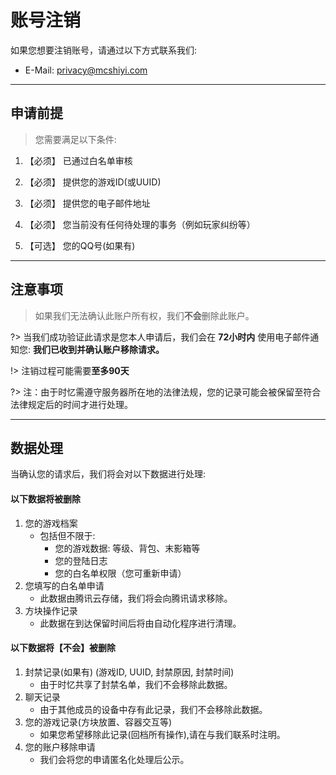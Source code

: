 # 账号注销

如果您想要注销账号，请通过以下方式联系我们:

- E-Mail: [privacy@mcshiyi.com](mailto:privacy@mcshiyi.com)  

-----

## 申请前提

> 您需要满足以下条件:

1. 【必须】 已通过白名单审核

2. 【必须】 提供您的游戏ID(或UUID)

3. 【必须】 提供您的电子邮件地址

4. 【必须】 您当前没有任何待处理的事务（例如玩家纠纷等）

4. 【可选】 您的QQ号(如果有)

-----

## 注意事项

> 如果我们无法确认此账户所有权，我们**不会**删除此账户。  

?> 当我们成功验证此请求是您本人申请后，我们会在 **72小时内** 使用电子邮件通知您: **我们已收到并确认账户移除请求。**

!> 注销过程可能需要**至多90天**

?> 注：由于时忆需遵守服务器所在地的法律法规，您的记录可能会被保留至符合法律规定后的时间才进行处理。

-----

## 数据处理

当确认您的请求后，我们将会对以下数据进行处理:

#### 以下数据将被删除
1. 您的游戏档案
    - 包括但不限于:
        - 您的游戏数据: 等级、背包、末影箱等
        - 您的登陆日志
        - 您的白名单权限（您可重新申请）
2. 您填写的白名单申请
    - 此数据由腾讯云存储，我们将会向腾讯请求移除。
3. 方块操作记录
    - 此数据在到达保留时间后将由自动化程序进行清理。


#### 以下数据将【不会】被删除
1. 封禁记录(如果有) (游戏ID, UUID, 封禁原因, 封禁时间)
    - 由于时忆共享了封禁名单，我们不会移除此数据。
2. 聊天记录
    - 由于其他成员的设备中存有此记录，我们不会移除此数据。
3. 您的游戏记录(方块放置、容器交互等)
    - 如果您希望移除此记录(回档所有操作),请在与我们联系时注明。
4. 您的账户移除申请
    - 我们会将您的申请匿名化处理后公示。
